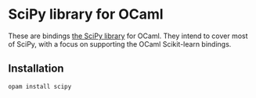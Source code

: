 # SciPy library for OCaml

These are bindings [the SciPy
library](https://www.scipy.org/scipylib/index.html) for OCaml. They
intend to cover most of SciPy, with a focus on supporting the OCaml
Scikit-learn bindings.

## Installation

~~~sh
opam install scipy
~~~
